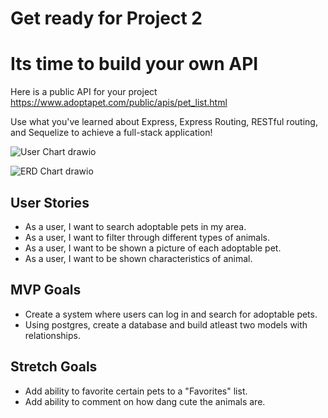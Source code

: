 # Get ready for Project 2

# Its time to build your own API

Here is a public API for your project https://www.adoptapet.com/public/apis/pet_list.html

Use what you've learned about  Express, Express Routing, RESTful routing, and Sequelize to achieve a full-stack application!

![User Chart drawio](https://user-images.githubusercontent.com/117546971/209067675-f35b6ff7-8275-4c77-91b7-0bd857714c37.png)

![ERD Chart drawio](https://user-images.githubusercontent.com/117546971/209071699-2ebf5986-5879-4786-a126-f29ea474cc8a.png)


## User Stories
- As a user, I want to search adoptable pets in my area.
- As a user, I want to filter through different types of animals.
- As a user, I want to be shown a picture of each adoptable pet.
- As a user, I want to be shown characteristics of animal.

## MVP Goals
- Create a system where users can log in and search for adoptable pets.
- Using postgres, create a database and build atleast two models with relationships.

## Stretch Goals
- Add ability to favorite certain pets to a "Favorites" list.
- Add ability to comment on how dang cute the animals are.
